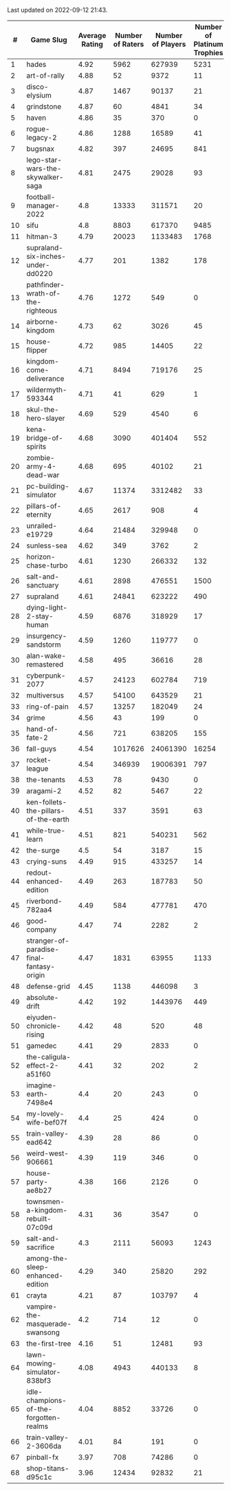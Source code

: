 Last updated on 2022-09-12 21:43.


| # | Game Slug | Average Rating | Number of Raters | Number of Players | Number of Platinum Trophies |
|---|---|---|---|---|---|
|1|hades|4.92|5962|627939|5231|
|2|art-of-rally|4.88|52|9372|11|
|3|disco-elysium|4.87|1467|90137|21|
|4|grindstone|4.87|60|4841|34|
|5|haven|4.86|35|370|0|
|6|rogue-legacy-2|4.86|1288|16589|41|
|7|bugsnax|4.82|397|24695|841|
|8|lego-star-wars-the-skywalker-saga|4.81|2475|29028|93|
|9|football-manager-2022|4.8|13333|311571|20|
|10|sifu|4.8|8803|617370|9485|
|11|hitman-3|4.79|20023|1133483|1768|
|12|supraland-six-inches-under-dd0220|4.77|201|1382|178|
|13|pathfinder-wrath-of-the-righteous|4.76|1272|549|0|
|14|airborne-kingdom|4.73|62|3026|45|
|15|house-flipper|4.72|985|14405|22|
|16|kingdom-come-deliverance|4.71|8494|719176|25|
|17|wildermyth-593344|4.71|41|629|1|
|18|skul-the-hero-slayer|4.69|529|4540|6|
|19|kena-bridge-of-spirits|4.68|3090|401404|552|
|20|zombie-army-4-dead-war|4.68|695|40102|21|
|21|pc-building-simulator|4.67|11374|3312482|33|
|22|pillars-of-eternity|4.65|2617|908|4|
|23|unrailed-e19729|4.64|21484|329948|0|
|24|sunless-sea|4.62|349|3762|2|
|25|horizon-chase-turbo|4.61|1230|266332|132|
|26|salt-and-sanctuary|4.61|2898|476551|1500|
|27|supraland|4.61|24841|623222|490|
|28|dying-light-2-stay-human|4.59|6876|318929|17|
|29|insurgency-sandstorm|4.59|1260|119777|0|
|30|alan-wake-remastered|4.58|495|36616|28|
|31|cyberpunk-2077|4.57|24123|602784|719|
|32|multiversus|4.57|54100|643529|21|
|33|ring-of-pain|4.57|13257|182049|24|
|34|grime|4.56|43|199|0|
|35|hand-of-fate-2|4.56|721|638205|155|
|36|fall-guys|4.54|1017626|24061390|16254|
|37|rocket-league|4.54|346939|19006391|797|
|38|the-tenants|4.53|78|9430|0|
|39|aragami-2|4.52|82|5467|22|
|40|ken-follets-the-pillars-of-the-earth|4.51|337|3591|63|
|41|while-true-learn|4.51|821|540231|562|
|42|the-surge|4.5|54|3187|15|
|43|crying-suns|4.49|915|433257|14|
|44|redout-enhanced-edition|4.49|263|187783|50|
|45|riverbond-782aa4|4.49|584|477781|470|
|46|good-company|4.47|74|2282|2|
|47|stranger-of-paradise-final-fantasy-origin|4.47|1831|63955|1133|
|48|defense-grid|4.45|1138|446098|3|
|49|absolute-drift|4.42|192|1443976|449|
|50|eiyuden-chronicle-rising|4.42|48|520|48|
|51|gamedec|4.41|29|2833|0|
|52|the-caligula-effect-2-a51f60|4.41|32|202|2|
|53|imagine-earth-7498e4|4.4|20|243|0|
|54|my-lovely-wife-bef07f|4.4|25|424|0|
|55|train-valley-ead642|4.39|28|86|0|
|56|weird-west-906661|4.39|119|346|0|
|57|house-party-ae8b27|4.38|166|2126|0|
|58|townsmen-a-kingdom-rebuilt-07c09d|4.31|36|3547|0|
|59|salt-and-sacrifice|4.3|2111|56093|1243|
|60|among-the-sleep-enhanced-edition|4.29|340|25820|292|
|61|crayta|4.21|87|103797|4|
|62|vampire-the-masquerade-swansong|4.2|714|12|0|
|63|the-first-tree|4.16|51|12481|93|
|64|lawn-mowing-simulator-838bf3|4.08|4943|440133|8|
|65|idle-champions-of-the-forgotten-realms|4.04|8852|33726|0|
|66|train-valley-2-3606da|4.01|84|191|0|
|67|pinball-fx|3.97|708|74286|0|
|68|shop-titans-d95c1c|3.96|12434|92832|21|
